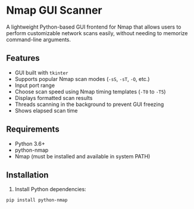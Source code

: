 # Nmap GUI Scanner

A lightweight Python-based GUI frontend for Nmap that allows users to perform customizable network scans easily, without needing to memorize command-line arguments.

## Features

- GUI built with `tkinter`
- Supports popular Nmap scan modes (`-sS`, `-sT`, `-O`, etc.)
- Input port range
- Choose scan speed using Nmap timing templates (`-T0` to `-T5`)
- Displays formatted scan results
- Threads scanning in the background to prevent GUI freezing
- Shows elapsed scan time

## Requirements

- Python 3.6+
- python-nmap
- Nmap (must be installed and available in system PATH)

## Installation

1. Install Python dependencies:

```bash
pip install python-nmap
